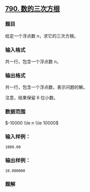 ## [790\. 数的三次方根](https://www.acwing.com/problem/content/792/)

### 题目

给定一个浮点数 $n$，求它的三次方根。

### 输入格式

共一行，包含一个浮点数 $n$。

### 输出格式

共一行，包含一个浮点数，表示问题的解。

注意，结果保留 $6$ 位小数。

### 数据范围

$-10000 \\le n \\le 10000$

### 输入样例：

```
1000.00
```

### 输出样例：

```
10.000000
```

### 题解

